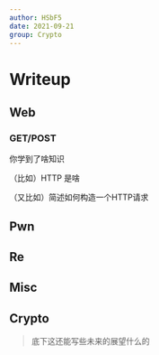 ```yaml
---
author: HSbF5
date: 2021-09-21
group: Crypto
---
```


# Writeup

## Web

### GET/POST

你学到了啥知识  

（比如）HTTP 是啥  

（又比如）简述如何构造一个HTTP请求  

## Pwn

## Re

## Misc

## Crypto

> 底下这还能写些未来的展望什么的 


